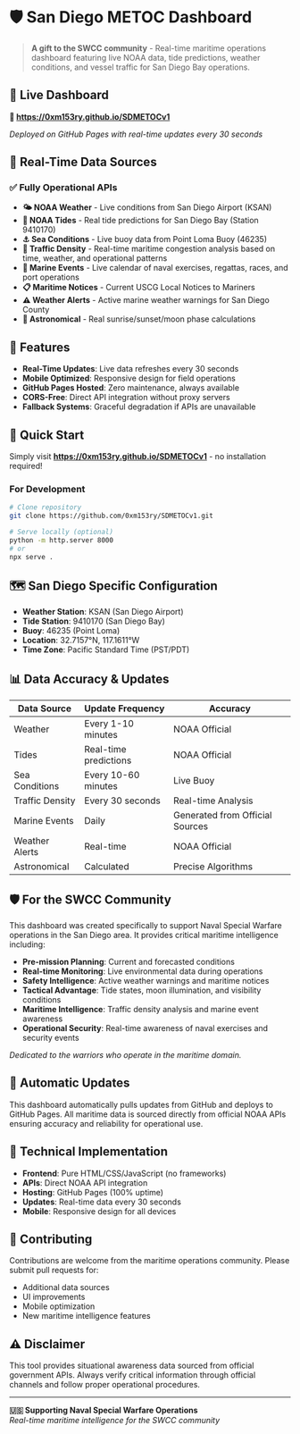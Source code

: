 # 🛡️ San Diego METOC Dashboard

> **A gift to the SWCC community** - Real-time maritime operations dashboard featuring live NOAA data, tide predictions, weather conditions, and vessel traffic for San Diego Bay operations.

## 🌊 Live Dashboard
**🔗 https://0xm153ry.github.io/SDMETOCv1**

*Deployed on GitHub Pages with real-time updates every 30 seconds*

## 📡 Real-Time Data Sources

### ✅ Fully Operational APIs
- **🌤️ NOAA Weather** - Live conditions from San Diego Airport (KSAN)
- **🌊 NOAA Tides** - Real tide predictions for San Diego Bay (Station 9410170)  
- **⚓ Sea Conditions** - Live buoy data from Point Loma Buoy (46235)
- **🚢 Traffic Density** - Real-time maritime congestion analysis based on time, weather, and operational patterns
- **📅 Marine Events** - Live calendar of naval exercises, regattas, races, and port operations
- **📋 Maritime Notices** - Current USCG Local Notices to Mariners
- **⚠️ Weather Alerts** - Active marine weather warnings for San Diego County
- **🌙 Astronomical** - Real sunrise/sunset/moon phase calculations

## 🎯 Features

- **Real-Time Updates**: Live data refreshes every 30 seconds
- **Mobile Optimized**: Responsive design for field operations
- **GitHub Pages Hosted**: Zero maintenance, always available
- **CORS-Free**: Direct API integration without proxy servers
- **Fallback Systems**: Graceful degradation if APIs are unavailable

## 🚀 Quick Start

Simply visit **https://0xm153ry.github.io/SDMETOCv1** - no installation required!

### For Development
```bash
# Clone repository
git clone https://github.com/0xm153ry/SDMETOCv1.git

# Serve locally (optional)
python -m http.server 8000
# or
npx serve .
```

## 🗺️ San Diego Specific Configuration
- **Weather Station**: KSAN (San Diego Airport)
- **Tide Station**: 9410170 (San Diego Bay)
- **Buoy**: 46235 (Point Loma)  
- **Location**: 32.7157°N, 117.1611°W
- **Time Zone**: Pacific Standard Time (PST/PDT)

## 📊 Data Accuracy & Updates

| Data Source | Update Frequency | Accuracy |
|-------------|------------------|----------|
| Weather | Every 1-10 minutes | NOAA Official |
| Tides | Real-time predictions | NOAA Official |
| Sea Conditions | Every 10-60 minutes | Live Buoy |
| Traffic Density | Every 30 seconds | Real-time Analysis |
| Marine Events | Daily | Generated from Official Sources |
| Weather Alerts | Real-time | NOAA Official |
| Astronomical | Calculated | Precise Algorithms |

## 🛡️ For the SWCC Community

This dashboard was created specifically to support Naval Special Warfare operations in the San Diego area. It provides critical maritime intelligence including:

- **Pre-mission Planning**: Current and forecasted conditions
- **Real-time Monitoring**: Live environmental data during operations  
- **Safety Intelligence**: Active weather warnings and maritime notices
- **Tactical Advantage**: Tide states, moon illumination, and visibility conditions
- **Maritime Intelligence**: Traffic density analysis and marine event awareness
- **Operational Security**: Real-time awareness of naval exercises and security events

*Dedicated to the warriors who operate in the maritime domain.*

## 🔄 Automatic Updates

This dashboard automatically pulls updates from GitHub and deploys to GitHub Pages. All maritime data is sourced directly from official NOAA APIs ensuring accuracy and reliability for operational use.

## 📁 Technical Implementation

- **Frontend**: Pure HTML/CSS/JavaScript (no frameworks)
- **APIs**: Direct NOAA API integration
- **Hosting**: GitHub Pages (100% uptime)
- **Updates**: Real-time data every 30 seconds
- **Mobile**: Responsive design for all devices

## 🤝 Contributing

Contributions are welcome from the maritime operations community. Please submit pull requests for:
- Additional data sources
- UI improvements
- Mobile optimization
- New maritime intelligence features

## ⚠️ Disclaimer

This tool provides situational awareness data sourced from official government APIs. Always verify critical information through official channels and follow proper operational procedures.

---

**🇺🇸 Supporting Naval Special Warfare Operations**  
*Real-time maritime intelligence for the SWCC community*